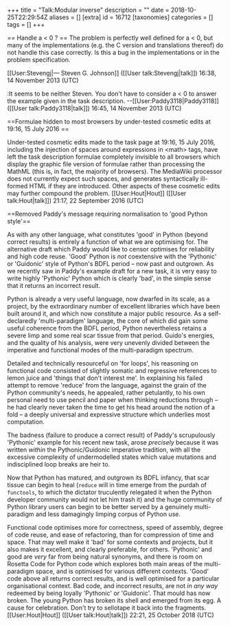 +++
title = "Talk:Modular inverse"
description = ""
date = 2018-10-25T22:29:54Z
aliases = []
[extra]
id = 16712
[taxonomies]
categories = []
tags = []
+++

== Handle a < 0 ? ==
The problem is perfectly well defined for a < 0, but many of the implementations (e.g. the C version and translations thereof) do not handle this case correctly.  Is this a bug in the implementations or in the problem specification.

[[User:Stevengj|— Steven G. Johnson]] ([[User talk:Stevengj|talk]]) 16:38, 14 November 2013 (UTC)

:It seems to be neither Steven. You don't have to consider a < 0 to answer the example given in the task description. --[[User:Paddy3118|Paddy3118]] ([[User talk:Paddy3118|talk]]) 16:45, 14 November 2013 (UTC)


==Formulae hidden to most browsers by under-tested cosmetic edits at 19:16, 15 July 2016 ==

Under-tested cosmetic edits made to the task page at 19:16, 15 July 2016, including the injection of spaces around expressions in &lt;math&gt; tags, have left the task description formulae completely invisible to all browsers which display the graphic file version of formulae rather than processing the MathML (this is, in fact, the majority of browsers). The MediaWiki processor does not currently expect such spaces, and generates syntactically ill-formed HTML if they are introduced. Other aspects of these cosmetic edits may further compound the problem. [[User:Hout|Hout]] ([[User talk:Hout|talk]]) 21:17, 22 September 2016 (UTC)

==Removed Paddy's message requiring normalisation to 'good Python style'==

As with any other language, what constitutes 'good' in Python (beyond correct results) is entirely a function of what we are optimising for. The alternative draft which Paddy would like to censor optimises for reliability and high code reuse. 'Good' Python is *not* coextensive with the 'Pythonic' or 'Guidonic' style of Python's BDFL period – now past and outgrown. As we recently saw in Paddy's example draft for a new task, it is very easy to write highly 'Pythonic' Python which is clearly 'bad', in the simple sense that it returns an incorrect result. 

Python is already a very useful language, now dwarfed in its scale, as a project, by the extraordinary number of excellent libraries which have been built around it, and which now constitute a major public resource. As a self-declaredly 'multi-paradigm' language, the core of which did gain some useful coherence from the BDFL period, Python nevertheless retains a severe limp and some real scar tissue from that period. Guido's energies, and the quality of his analysis, were very unevenly divided between the imperative and functional modes of the multi-paradigm spectrum. 

Detailed and technically resourceful on 'for loops', his reasoning on functional code consisted of slightly somatic and regressive references to lemon juice and 'things that don't interest me'. In explaining his failed attempt to remove 'reduce' from the language, against the grain of the Python community's needs, he appealed, rather petulantly, to his own personal need to use pencil and paper when thinking reductions through – he had clearly never taken the time to get his head around the notion of a fold – a deeply universal and expressive structure which underlies most computation. 

The badness (failure to produce a correct result) of Paddy's scrupulously 'Pythonic' example for his recent new task, arose *precisely* because it was written *within* the Pythonic/Guidonic imperative tradition, with all the excessive complexity of undermodelled states which value mutations and indisciplined loop breaks are heir to. 

Now that Python has matured, and outgrown its BDFL infancy, that scar tissue can begin to heal (`reduce` will in time emerge from the purdah of `functools`, to which the dictator truculently relegated it when the Python developer community would not let him trash it) and the huge community of Python library users can begin to be better served by a genuinely multi-paradigm and less damagingly limping corpus of Python use. 

Functional code optimises more for correctness, speed of assembly, degree of code reuse, and ease of refactoring, than for compression of time and space. That may well make it 'bad' for some contexts and projects, but it also makes it excellent, and clearly preferable, for others. 'Pythonic' and good are *very* far from being natural synonyms, and there is room on Rosetta Code for Python code which explores both main areas of the multi-paradigm space, and is optimised for various different contexts. 'Good' code above all returns correct results, and is well optimised for a particular organisational context. Bad code, and incorrect results, are not *in any way* redeemed by being loyally 'Pythonic' or 'Guidonic'. That mould has now broken. The young Python has broken its shell and emerged from its egg. A cause for celebration. Don't try to sellotape it back into the fragments.  [[User:Hout|Hout]] ([[User talk:Hout|talk]]) 22:21, 25 October 2018 (UTC)
